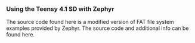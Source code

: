 ### Using the Teensy 4.1 SD with Zephyr
The source code found here is a modified version of FAT file system examples provided by Zephyr. The source code and additional info can be found here. 
